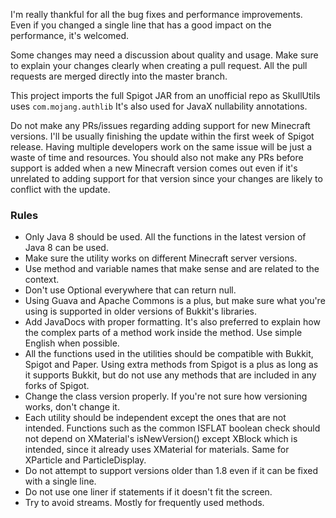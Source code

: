 I'm really thankful for all the bug fixes and performance improvements.\
Even if you changed a single line that has a good impact on the performance, it's welcomed. 

Some changes may need a discussion about quality and usage.
Make sure to explain your changes clearly when creating a pull request.
All the pull requests are merged directly into the master branch.

This project imports the full Spigot JAR from an unofficial repo as SkullUtils uses `com.mojang.authlib`
It's also used for JavaX nullability annotations.

Do not make any PRs/issues regarding adding support for new Minecraft versions. I'll be usually finishing the update within the first week of Spigot release. 
Having multiple developers work on the same issue will be just a waste of time and resources.
You should also not make any PRs before support is added when a new Minecraft version comes out even 
if it's unrelated to adding support for that version since your changes are likely to conflict with the update.

### Rules
* Only Java 8 should be used. All the functions in the latest version of Java 8 can be used.
* Make sure the utility works on different Minecraft server versions.
* Use method and variable names that make sense and are related to the context.
* Don't use Optional everywhere that can return null.
* Using Guava and Apache Commons is a plus, but make sure what you're using is supported in
older versions of Bukkit's libraries.
* Add JavaDocs with proper formatting. It's also preferred to explain how the complex parts of a method work
inside the method. Use simple English when possible.
* All the functions used in the utilities should be compatible with Bukkit, Spigot and Paper.
Using extra methods from Spigot is a plus as long as it supports Bukkit, but do not use any methods that are included in any forks of Spigot.
* Change the class version properly. If you're not sure how versioning works, don't change it.
* Each utility should be independent except the ones that are not intended.
Functions such as the common ISFLAT boolean check should not depend on XMaterial's isNewVersion() except
XBlock which is intended, since it already uses XMaterial for materials. Same for XParticle and ParticleDisplay.
* Do not attempt to support versions older than 1.8 even if it can be fixed with a single line.
* Do not use one liner if statements if it doesn't fit the screen.
* Try to avoid streams. Mostly for frequently used methods.